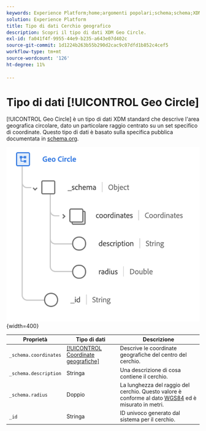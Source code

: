 ```yaml
---
keywords: Experience Platform;home;argomenti popolari;schema;schema;XDM;campi;schemi;schemi;geo;circle;datatype;data-type;data type;data type;
solution: Experience Platform
title: Tipo di dati Cerchio geografico
description: Scopri il tipo di dati XDM Geo Circle.
exl-id: fa041f4f-9955-44e9-b235-a643e07d402c
source-git-commit: 1d1224b263b55b290d2cac9c07dfd1b852c4cef5
workflow-type: tm+mt
source-wordcount: '126'
ht-degree: 11%

---
```


# Tipo di dati [!UICONTROL Geo Circle]

[!UICONTROL Geo Circle] è un tipo di dati XDM standard che descrive l&#39;area geografica circolare, dato un particolare raggio centrato su un set specifico di coordinate. Questo tipo di dati è basato sulla specifica pubblica documentata in [schema.org](https://schema.org/GeoCircle).

![](../images/data-types/geo-circle.png){width=400}

| Proprietà | Tipo di dati | Descrizione |
| --- | --- | --- |
| `_schema.coordinates` | [[!UICONTROL Coordinate geografiche]](./geo-coordinates.md) | Descrive le coordinate geografiche del centro del cerchio. |
| `_schema.description` | Stringa | Una descrizione di cosa contiene il cerchio. |
| `_schema.radius` | Doppio | La lunghezza del raggio del cerchio. Questo valore è conforme al dato [WGS84](https://gisgeography.com/wgs84-world-geodetic-system/) ed è misurato in metri. |
| `_id` | Stringa | ID univoco generato dal sistema per il cerchio. |
